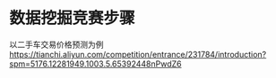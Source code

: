 # 数据挖掘竞赛步骤  
以二手车交易价格预测为例
https://tianchi.aliyun.com/competition/entrance/231784/introduction?spm=5176.12281949.1003.5.65392448nPwdZ6
